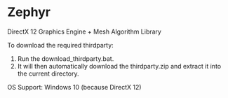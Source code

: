 # Zephyr
DirectX 12 Graphics Engine + Mesh Algorithm Library

To download the required thirdparty:
1) Run the download_thirdparty.bat.
2) It will then automatically download the thirdparty.zip and extract it into the current directory.

OS Support:
Windows 10 (because DirectX 12)